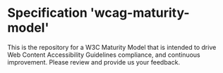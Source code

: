 
# Specification 'wcag-maturity-model'

This is the repository for a W3C Maturity Model that is intended to drive Web Content Accessibility Guidelines compliance, and continuous improvement. Please review and provide us your feedback.

